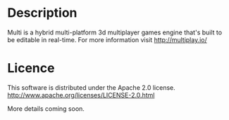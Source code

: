 Description
===========
Multi is a hybrid multi-platform 3d multiplayer games engine that's built to be editable in real-time.
For more information visit http://multiplay.io/


Licence
=======
This software is distributed under the Apache 2.0 license.
http://www.apache.org/licenses/LICENSE-2.0.html


More details coming soon.